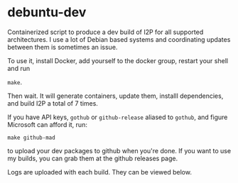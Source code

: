 # debuntu-dev
Containerized script to produce a dev build of I2P for all supported architectures.
I use a lot of Debian based systems and coordinating updates between them is
sometimes an issue.

To use it, install Docker, add yourself to the docker group, restart your shell and
run

`make`.

Then wait. It will generate containers, update them, installl dependencies, and build
I2P a total of 7 times.

If you have API keys, `gothub` or `github-release` aliased to `gothub`, and figure
Microsoft can afford it, run:

`make github-mad`

to upload your dev packages to github when you're done. If you want to use my builds,
you can grab them at the github releases page.

Logs are uploaded with each build. They can be viewed below.